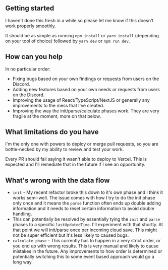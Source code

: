## Getting started

I haven't done this fresh in a while so please let me know if this doesn't work properly smoothly.

It should be as simple as running `npm install` or `yarn install` (depending on your tool of choice) followed by `yarn dev` or `npm run dev`.

## How can you help

In no particular order:
* Fixing bugs based on your own findings or requests from users on the Discord.
* Adding new features based on your own needs or requests from users on the Discord.
* Improving the usage of React/TypeScript/NextJS or generally any improvements to the mess that I've created.
* Improving the way the init/parse/calculate phases work. They are very fragile at the moment, more on that below.

## What limitations do you have

I'm the only one with powers to deploy or merge pull requests, so you are bottle-necked by my ability to review and test your work. 

Every PR should fail saying it wasn't able to deploy to Vercel. This is expected and I'll remediate that in the future if I see an opportunity.

## What's wrong with the data flow

* `init` - My recent refactor broke this down to it's own phase and I think it works semi-well. The issue comes with how I try to do the init phase only once and it means the `parse` function often ends up double adding information and it needs to reset certain information to avoid double handling.
 * This can potentially be resolved by essentially tying the `init` and `parse` phases to a specific `lastUpdatedTime`. I'll experiment with that shortly. At that point we will init/parse once per incoming cloud save. This might not be super efficient but it's less likely to caused bugs.
* `calculate phase` - This currently has to happen in a very strict order, or you end up with wrong results. This is very manual and likely to cause mistakes in the future. Any improvements to how order is determined or potentially switching this to some event based approach would go a long way.